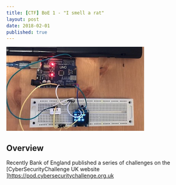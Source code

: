 ```yaml
---
title: [CTF] BoE 1 - "I smell a rat" 
layout: post
date: 2018-02-01
published: true
---
```


![Logo](/assets/images/tips/arduino/logo.jpg)

## Overview

Recently Bank of England published a series of challenges on the [CyberSecurityChallenge UK website ]https://pod.cybersecuritychallenge.org.uk

